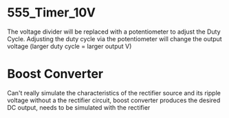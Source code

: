 # 555_Timer_10V #
The voltage divider will be replaced with a potentiometer to adjust the Duty Cycle. Adjusting the duty cycle via the potentiometer will change the output voltage (larger duty cycle = larger output V)

# Boost Converter #
Can't really simulate the characteristics of the rectifier source and its ripple voltage without a the rectifier circuit, boost converter produces the desired DC output, needs to be simulated with the rectifier
